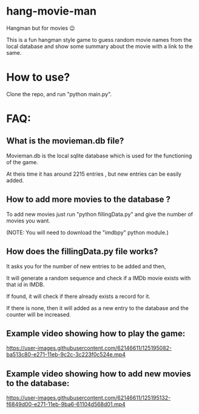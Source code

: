 # hang-movie-man

Hangman but for movies 😉

This is a fun hangman style game to guess random movie names from the local database and show some summary about the movie with a link to the same.

# How to use?
Clone the repo, and run "python main.py".

# FAQ:

## What is the movieman.db file?
Movieman.db is the local sqlite database which is used for the functioning of the game. 

At theis time it has around 2215 entries , but new entries can be easily added.

## How to add more movies to the database ?

To add new movies just run "python fillingData.py" and give the number of movies you want.

(NOTE: You will need to download the "imdbpy" python module.)

## How does the fillingData.py file works?
It asks you for the number of new entries to be added and then,

It will generate a random sequence and check if a IMDb movie exists with that id in IMDB. 

If found, it will check if there already exists a record for it.

If there is none, then it will added as a new entry to the database and the counter will be increased.

## Example video showing how to play the game:
https://user-images.githubusercontent.com/62146611/125195082-ba513c80-e271-11eb-9c2c-3c223f0c524e.mp4

## Example video showing how to add new movies to the database:
https://user-images.githubusercontent.com/62146611/125195132-f6849d00-e271-11eb-9ba6-61104d568d01.mp4





